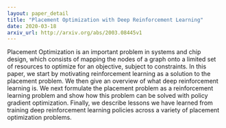 ```yaml
---
layout: paper_detail
title: "Placement Optimization with Deep Reinforcement Learning"
date: 2020-03-18
arxiv_url: http://arxiv.org/abs/2003.08445v1
---
```


Placement Optimization is an important problem in systems and chip design, which consists of mapping the nodes of a graph onto a limited set of resources to optimize for an objective, subject to constraints. In this paper, we start by motivating reinforcement learning as a solution to the placement problem. We then give an overview of what deep reinforcement learning is. We next formulate the placement problem as a reinforcement learning problem and show how this problem can be solved with policy gradient optimization. Finally, we describe lessons we have learned from training deep reinforcement learning policies across a variety of placement optimization problems.
